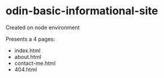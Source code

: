 # odin-basic-informational-site

Created on node environment

Presents a 4 pages:
- index.html
- about.html
- contact-me.html
- 404.html
